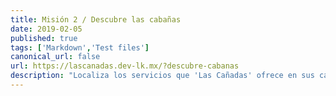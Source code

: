 ```yaml
---
title: Misión 2 / Descubre las cabañas
date: 2019-02-05
published: true
tags: ['Markdown','Test files']
canonical_url: false
url: https://lascanadas.dev-lk.mx/?descubre-cabanas
description: "Localiza los servicios que 'Las Cañadas' ofrece en sus cabañas, una vez que te queden claros los servicios, reserva tu cabaña."
---
```


